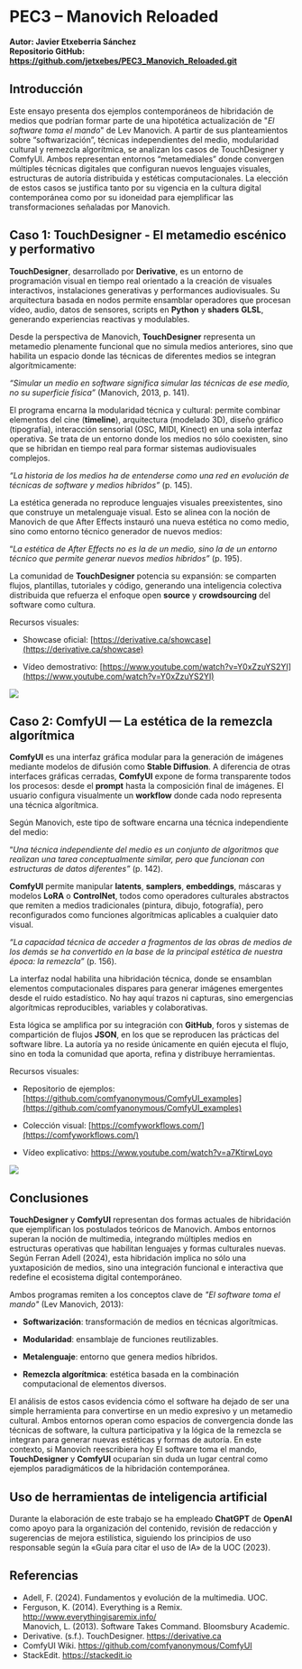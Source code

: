 


# **PEC3 – Manovich Reloaded**

**Autor: Javier Etxeberria Sánchez  
Repositorio GitHub:  [https://github.com/jetxebes/PEC3_Manovich_Reloaded.git  
](https://github.com/jetxebes/PEC3_Manovich_Reloaded.git)**


## **Introducción**

Este ensayo presenta dos ejemplos contemporáneos de hibridación de medios que podrían formar parte de una hipotética actualización de "*El software toma el mando*" de Lev Manovich. A partir de sus planteamientos sobre “softwarización”, técnicas independientes del medio, modularidad cultural y remezcla algorítmica, se analizan los casos de TouchDesigner y ComfyUI. Ambos representan entornos “metamediales” donde convergen múltiples técnicas digitales que configuran nuevos lenguajes visuales, estructuras de autoría distribuida y estéticas computacionales. La elección de estos casos se justifica tanto por su vigencia en la cultura digital contemporánea como por su idoneidad para ejemplificar las transformaciones señaladas por Manovich.


## **Caso 1: TouchDesigner - El metamedio escénico y performativo**

**TouchDesigner**, desarrollado por **Derivative**, es un entorno de programación visual en tiempo real orientado a la creación de visuales interactivos, instalaciones generativas y performances audiovisuales. Su arquitectura basada en nodos permite ensamblar operadores que procesan vídeo, audio, datos de sensores, scripts en **Python** y **shaders** **GLSL**, generando experiencias reactivas y modulables.

Desde la perspectiva de Manovich, **TouchDesigner** representa un metamedio plenamente funcional que no simula medios anteriores, sino que habilita un espacio donde las técnicas de diferentes medios se integran algorítmicamente:

*“Simular un medio en software significa simular las técnicas de ese medio, no su superficie física”* (Manovich, 2013, p. 141).

El programa encarna la modularidad técnica y cultural: permite combinar elementos del cine (**timeline**), arquitectura (modelado 3D), diseño gráfico (tipografía), interacción sensorial (OSC, MIDI, Kinect) en una sola interfaz operativa. Se trata de un entorno donde los medios no sólo coexisten, sino que se hibridan en tiempo real para formar sistemas audiovisuales complejos.

*“La historia de los medios ha de entenderse como una red en evolución de técnicas de software y medios híbridos”* (p. 145).

La estética generada no reproduce lenguajes visuales preexistentes, sino que construye un metalenguaje visual. Esto se alinea con la noción de Manovich de que After Effects instauró una nueva estética no como medio, sino como entorno técnico generador de nuevos medios:

“*La estética de After Effects no es la de un medio, sino la de un entorno técnico que permite generar nuevos medios híbridos”* (p. 195).

La comunidad de **TouchDesigner** potencia su expansión: se comparten flujos, plantillas, tutoriales y código, generando una inteligencia colectiva distribuida que refuerza el enfoque open **source** y **crowdsourcing** del software como cultura.

Recursos visuales:

- Showcase oficial: [https://derivative.ca/showcase](https://derivative.ca/showcase)
    
- Vídeo demostrativo: [https://www.youtube.com/watch?v=Y0xZzuYS2YI](https://www.youtube.com/watch?v=Y0xZzuYS2YI)

**![](https://lh7-rt.googleusercontent.com/docsz/AD_4nXcrqE_cLRLLATGS5-NxTTiwhbDCWiJ4JDtNwytd91OEpHi_5-r16byRAmrD7uqxJKTW4W6IlzYSnosakxctZbfRtwlh1s7z12qy3f6hGkPqk-i5Vt40iirku70o44m3A5grI-AQLQ?key=0q3dibSTk2o3WQDl9krjZQ)**


## **Caso 2: ComfyUI — La estética de la remezcla algorítmica**

**ComfyUI** es una interfaz gráfica modular para la generación de imágenes mediante modelos de difusión como **Stable Diffusion**. A diferencia de otras interfaces gráficas cerradas, **ComfyUI** expone de forma transparente todos los procesos: desde el **prompt** hasta la composición final de imágenes. El usuario configura visualmente un **workflow** donde cada nodo representa una técnica algorítmica.

Según Manovich, este tipo de software encarna una técnica independiente del medio:

“*Una técnica independiente del medio es un conjunto de algoritmos que realizan una tarea conceptualmente similar, pero que funcionan con estructuras de datos diferentes”* (p. 142).

**ComfyUI** permite manipular **latents**, **samplers**, **embeddings**, máscaras y modelos **LoRA** o **ControlNet**, todos como operadores culturales abstractos que remiten a medios tradicionales (pintura, dibujo, fotografía), pero reconfigurados como funciones algorítmicas aplicables a cualquier dato visual.

*“La capacidad técnica de acceder a fragmentos de las obras de medios de los demás se ha convertido en la base de la principal estética de nuestra época: la remezcla”* (p. 156).

La interfaz nodal habilita una hibridación técnica, donde se ensamblan elementos computacionales dispares para generar imágenes emergentes desde el ruido estadístico. No hay aquí trazos ni capturas, sino emergencias algorítmicas reproducibles, variables y colaborativas.

Esta lógica se amplifica por su integración con **GitHub**, foros y sistemas de compartición de flujos **JSON**, en los que se reproducen las prácticas del software libre. La autoría ya no reside únicamente en quién ejecuta el flujo, sino en toda la comunidad que aporta, refina y distribuye herramientas.

Recursos visuales:

- Repositorio de ejemplos: [https://github.com/comfyanonymous/ComfyUI_examples](https://github.com/comfyanonymous/ComfyUI_examples)
    
- Colección visual: [https://comfyworkflows.com/](https://comfyworkflows.com/)
    
- Vídeo explicativo: [https://www.youtube.com/watch?v=a7KtirwLoyo  
](https://www.youtube.com/watch?v=a7KtirwLoyo)

**![](https://lh7-rt.googleusercontent.com/docsz/AD_4nXfhQoVx_4zWusNuGsqihwWTlw6yup2DIAT5dPj5ij_89GdRV5pGQ2TMnhCk-4ZPJyLMxMKYpT77XmyuYgexCUE1Seth7RpjKbFJc22ZMJs8oXUChEKvut6-1dC-T2Gn0bXUl_Y9vg?key=0q3dibSTk2o3WQDl9krjZQ)**


## **Conclusiones**

**TouchDesigner** y **ComfyUI** representan dos formas actuales de hibridación que ejemplifican los postulados teóricos de Manovich. Ambos entornos superan la noción de multimedia, integrando múltiples medios en estructuras operativas que habilitan lenguajes y formas culturales nuevas. Según Ferran Adell (2024), esta hibridación implica no sólo una yuxtaposición de medios, sino una integración funcional e interactiva que redefine el ecosistema digital contemporáneo.

Ambos programas remiten a los conceptos clave de *"El software toma el mando"* (Lev Manovich, 2013):

-   **Softwarización**: transformación de medios en técnicas algorítmicas.
    
-   **Modularidad**: ensamblaje de funciones reutilizables.
    
-   **Metalenguaje**: entorno que genera medios híbridos.
    
-   **Remezcla algorítmica**: estética basada en la combinación computacional de elementos diversos.

El análisis de estos casos evidencia cómo el software ha dejado de ser una simple herramienta para convertirse en un medio expresivo y un metamedio cultural. Ambos entornos operan como espacios de convergencia donde las técnicas de software, la cultura participativa y la lógica de la remezcla se integran para generar nuevas estéticas y formas de autoría. En este contexto, si Manovich reescribiera hoy El software toma el mando, **TouchDesigner** y **ComfyUI** ocuparían sin duda un lugar central como ejemplos paradigmáticos de la hibridación contemporánea.


## **Uso de herramientas de inteligencia artificial**

Durante la elaboración de este trabajo se ha empleado **ChatGPT** de **OpenAI** como apoyo para la organización del contenido, revisión de redacción y sugerencias de mejora estilística, siguiendo los principios de uso responsable según la «Guía para citar el uso de IA» de la UOC (2023).


## **Referencias**

- Adell, F. (2024). Fundamentos y evolución de la multimedia. UOC.  
- Ferguson, K. (2014). Everything is a Remix. [http://www.everythingisaremix.info/  
](http://www.everythingisaremix.info/)Manovich, L. (2013). Software Takes Command. Bloomsbury Academic.  
- Derivative. (s.f.). TouchDesigner. [https://derivative.ca  
](https://derivative.ca)
- ComfyUI Wiki. [https://github.com/comfyanonymous/ComfyUI  
](https://github.com/comfyanonymous/ComfyUI)
- StackEdit. [https://stackedit.io  
](https://stackedit.io)
